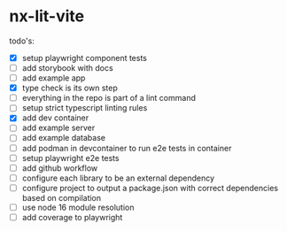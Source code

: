 # nx-lit-vite

todo's:

- [x] setup playwright component tests
- [ ] add storybook with docs
- [ ] add example app
- [x] type check is its own step
- [ ] everything in the repo is part of a lint command
- [ ] setup strict typescript linting rules
- [x] add dev container
- [ ] add example server
- [ ] add example database
- [ ] add podman in devcontainer to run e2e tests in container
- [ ] setup playwright e2e tests
- [ ] add github workflow
- [ ] configure each library to be an external dependency
- [ ] configure project to output a package.json with correct dependencies based on compilation
- [ ] use node 16 module resolution
- [ ] add coverage to playwright

